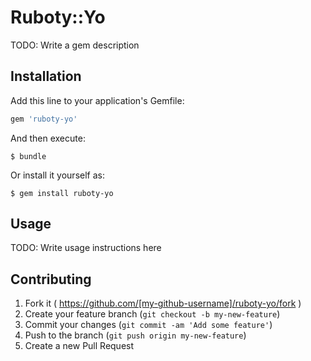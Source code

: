 # Ruboty::Yo

TODO: Write a gem description

## Installation

Add this line to your application's Gemfile:

```ruby
gem 'ruboty-yo'
```

And then execute:

    $ bundle

Or install it yourself as:

    $ gem install ruboty-yo

## Usage

TODO: Write usage instructions here

## Contributing

1. Fork it ( https://github.com/[my-github-username]/ruboty-yo/fork )
2. Create your feature branch (`git checkout -b my-new-feature`)
3. Commit your changes (`git commit -am 'Add some feature'`)
4. Push to the branch (`git push origin my-new-feature`)
5. Create a new Pull Request
